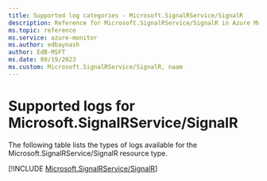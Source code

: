 ```yaml
---
title: Supported log categories - Microsoft.SignalRService/SignalR
description: Reference for Microsoft.SignalRService/SignalR in Azure Monitor Logs.
ms.topic: reference
ms.service: azure-monitor
ms.author: edbaynash
author: EdB-MSFT
ms.date: 09/19/2023
ms.custom: Microsoft.SignalRService/SignalR, naam
---
```





# Supported logs for Microsoft.SignalRService/SignalR  
The following table lists the types of logs available for the Microsoft.SignalRService/SignalR resource type.
  
  
[!INCLUDE [Microsoft.SignalRService/SignalR](./includes/Microsoft-SignalRService-SignalR-logs-include.md)]
  
